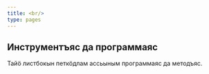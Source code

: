 ```yaml
---
title: <br/>
type: pages
---
```


## Инструментъяс да программаяс

Тайӧ листбокын петкӧдлам ассьыным программаяс да методъяс.